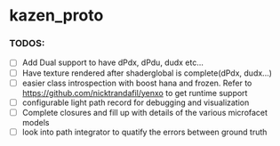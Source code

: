 # kazen_proto

###  TODOS:

- [ ] Add Dual support to have dPdx, dPdu, dudx etc...
- [ ] Have texture rendered after shaderglobal is complete(dPdx, dudx...)
- [ ] easier class introspection with boost hana and frozen. Refer to https://github.com/nicktrandafil/yenxo to get runtime support
- [ ] configurable  light path record for debugging and visualization
- [ ] Complete closures and fill up with details of the various microfacet models
- [ ] look into path integrator to quatify the errors between ground truth
